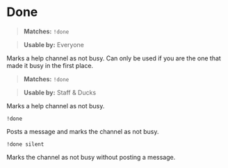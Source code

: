 # Done

> **Matches:** `!done`

> **Usable by:** Everyone

Marks a help channel as not busy. Can only be used if you are the one that made it busy in the first place.

> **Matches:** `!done`

> **Usable by:** Staff & Ducks

Marks a help channel as not busy. 

```
!done
```
Posts a message and marks the channel as not busy.
```
!done silent
```
Marks the channel as not busy without posting a message.
